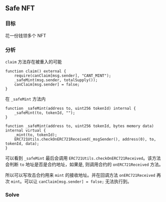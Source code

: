 ## Safe NFT

### 目标

花一份钱领多个 NFT

### 分析

`claim` 方法存在被重入的可能

```solidity
function claim() external {
    require(canClaim[msg.sender], "CANT_MINT");
    _safeMint(msg.sender, totalSupply());
    canClaim[msg.sender] = false;
}
```

在 `_safeMint` 方法内

```solidity
function _safeMint(address to, uint256 tokenId) internal {
    _safeMint(to, tokenId, "");
}

function _safeMint(address to, uint256 tokenId, bytes memory data) internal virtual {
    _mint(to, tokenId);
    ERC721Utils.checkOnERC721Received(_msgSender(), address(0), to, tokenId, data);
}
```

可以看到 `_safeMint` 最后会调用 `ERC721Utils.checkOnERC721Received`。该方法会判断 `to` 地址是否是合约地址，如果是, 则调用合约的 `onERC721Received` 方法。

所以可以写攻击合约用来 `mint` 的接收地址。并在回调方法 `onERC721Received` 再次 `mint`。可以让 `canClaim[msg.sender] = false;` 无法执行到。

### Solve
